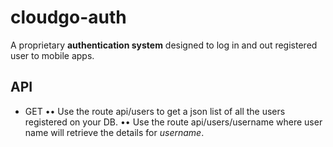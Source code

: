 # cloudgo-auth

A proprietary **authentication system** designed to log in and out registered user to mobile apps.

## API

* GET
•• Use the route api/users to get a json list of all the users registered on your DB.
•• Use the route api/users/username where user name will retrieve the details for *username*.

